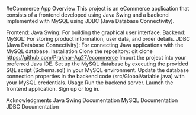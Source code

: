 #eCommerce App
Overview
This project is an eCommerce application that consists of a frontend developed using Java Swing and a backend implemented with MySQL using JDBC (Java Database Connectivity).

Frontend:
Java Swing: For building the graphical user interface.
Backend:
MySQL: For storing product information, user data, and order details.
JDBC (Java Database Connectivity): For connecting Java applications with the MySQL database.
Installation
Clone the repository: git clone https://github.com/Prakhar-Ag27/ecommerce
Import the project into your preferred Java IDE.
Set up the MySQL database by executing the provided SQL script (Schema.sql) in your MySQL environment.
Update the database connection properties in the backend code (src/GlobalVariable.java) with your MySQL credentials.
Usage
Run the backend server.
Launch the frontend application.
Sign up or log in.

Acknowledgments
Java Swing Documentation
MySQL Documentation
JDBC Documentation
